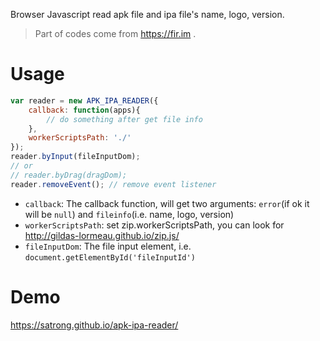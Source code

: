 Browser Javascript read apk file and ipa file's name, logo, version.

> Part of codes come from https://fir.im .

# Usage
```js
var reader = new APK_IPA_READER({
    callback: function(apps){
        // do something after get file info
    }, 
    workerScriptsPath: './'
});
reader.byInput(fileInputDom);
// or
// reader.byDrag(dragDom);
reader.removeEvent(); // remove event listener
```

- `callback`: The callback function, will get two arguments: `error`(if ok it will be `null`) and `fileinfo`(i.e. name, logo, version)
- `workerScriptsPath`: set zip.workerScriptsPath, you can look for http://gildas-lormeau.github.io/zip.js/
- `fileInputDom`: The file input element, i.e. `document.getElementById('fileInputId')`

# Demo
https://satrong.github.io/apk-ipa-reader/